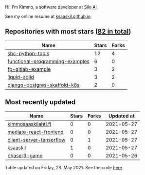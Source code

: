 Hi! I'm Kimmo, a software developer at [Silo AI](https://silo.ai/).

See my online resume at [ksaaskil.github.io](https://ksaaskil.github.io).

<!-- repositories starts -->

## Repositories with most stars ([82 in total](https://github.com/ksaaskil?tab=repositories))
| Name        | Stars           | Forks  |
| ------------- |-------------| -----|
|[shc-python-tools](https://github.com/ksaaskil/shc-python-tools)|12|4
|[functional-programming-examples](https://github.com/ksaaskil/functional-programming-examples)|6|0
|[fp-gitlab-example](https://github.com/ksaaskil/fp-gitlab-example)|3|2
|[liquid-solid](https://github.com/ksaaskil/liquid-solid)|3|2
|[django-postgres-skaffold-k8s](https://github.com/ksaaskil/django-postgres-skaffold-k8s)|2|0

<!-- repositories ends -->
<!-- recent_repositories starts -->

## Most recently updated
| Name        | Stars           | Forks  | Updated at
| ------------- |-------------| -----|-----|
|[kimmosaaskilahti.fi](https://github.com/ksaaskil/kimmosaaskilahti.fi)|0|0|2021-05-27
|[mediate-react-frontend](https://github.com/ksaaskil/mediate-react-frontend)|0|0|2021-05-27
|[client-server-tensorflow](https://github.com/ksaaskil/client-server-tensorflow)|0|1|2021-05-27
|[ksaaskil](https://github.com/ksaaskil/ksaaskil)|1|0|2021-05-27
|[phaser3-game](https://github.com/ksaaskil/phaser3-game)|0|0|2021-05-26

<!-- recent_repositories ends -->
<!-- updated_at starts -->
Table updated on Friday, 28. May 2021. See the code [here](https://github.com/ksaaskil/ksaaskil).
<!-- updated_at ends -->

